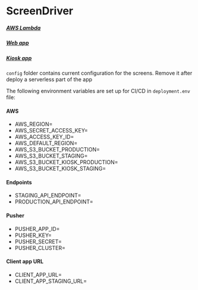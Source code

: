 # ScreenDriver

##### [AWS Lambda](api/README.md)

##### [Web app](web/README.md)

##### [Kiosk app](kiosk/README.md)


`config` folder contains current configuration for the screens. 
Remove it after deploy a serverless part of the app 


The following environment variables are set up for CI/CD in `deployment.env` file:
#### AWS
* AWS_REGION=
* AWS_SECRET_ACCESS_KEY=
* AWS_ACCESS_KEY_ID=
* AWS_DEFAULT_REGION=
* AWS_S3_BUCKET_PRODUCTION=
* AWS_S3_BUCKET_STAGING=
* AWS_S3_BUCKET_KIOSK_PRODUCTION=
* AWS_S3_BUCKET_KIOSK_STAGING=

#### Endpoints
* STAGING_API_ENDPOINT=
* PRODUCTION_API_ENDPOINT=

#### Pusher
* PUSHER_APP_ID=
* PUSHER_KEY=
* PUSHER_SECRET=
* PUSHER_CLUSTER=

#### Client app URL
* CLIENT_APP_URL=
* CLIENT_APP_STAGING_URL=